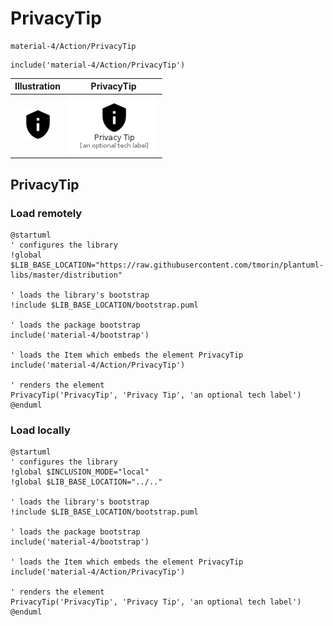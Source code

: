 # PrivacyTip


```text
material-4/Action/PrivacyTip
```

```text
include('material-4/Action/PrivacyTip')
```



| Illustration | PrivacyTip |
| :---: | :---: |
| ![illustration for Illustration](../../material-4/Action/PrivacyTip.png) | ![illustration for PrivacyTip](../../material-4/Action/PrivacyTip.Local.png) |




## PrivacyTip

### Load remotely
```plantuml
@startuml
' configures the library
!global $LIB_BASE_LOCATION="https://raw.githubusercontent.com/tmorin/plantuml-libs/master/distribution"

' loads the library's bootstrap
!include $LIB_BASE_LOCATION/bootstrap.puml

' loads the package bootstrap
include('material-4/bootstrap')

' loads the Item which embeds the element PrivacyTip
include('material-4/Action/PrivacyTip')

' renders the element
PrivacyTip('PrivacyTip', 'Privacy Tip', 'an optional tech label')
@enduml
```

### Load locally
```plantuml
@startuml
' configures the library
!global $INCLUSION_MODE="local"
!global $LIB_BASE_LOCATION="../.."

' loads the library's bootstrap
!include $LIB_BASE_LOCATION/bootstrap.puml

' loads the package bootstrap
include('material-4/bootstrap')

' loads the Item which embeds the element PrivacyTip
include('material-4/Action/PrivacyTip')

' renders the element
PrivacyTip('PrivacyTip', 'Privacy Tip', 'an optional tech label')
@enduml
```

